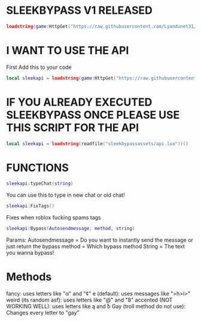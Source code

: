 # SLEEKBYPASS V1 RELEASED
```lua
loadstring(game:HttpGet("https://raw.githubusercontent.com/Lyandunet31/SleekBypass/refs/heads/main/script.lua",true))()
```
# I WANT TO USE THE API
First Add this to your code
```lua
local sleekapi = loadstring(game:HttpGet("https://raw.githubusercontent.com/Lyandunet31/SleekBypass/refs/heads/main/assets/BypassApi.lua",true))()
```
# IF YOU ALREADY EXECUTED SLEEKBYPASS ONCE PLEASE USE THIS SCRIPT FOR THE API
```lua
local sleekapi = loadstring(readfile("sleekbypassassets/api.lua"))()
```
# FUNCTIONS
```lua
sleekapi:typeChat(string)
```
You can use this to type in new chat or old chat!

```lua
sleekapi:FixTags()
```
Fixes when roblox fucking spams tags

```lua
sleekapi:Bypass(Autosendmessage, method, string)
```
Params:
Autosendmessage = Do you want to instantly send the message or just return the bypass
method = Which bypass method
String = The text you wanna bypass!

# Methods
fancy: uses letters like "α" and "¢"
e (default): uses messages like ">h>i>"
weird (its random asf): uses letters like "@" and "8"
accented (NOT WORKING WELL): uses letters like ą and ƀ
Gay (troll method do not use): Changes every letter to "gay"
